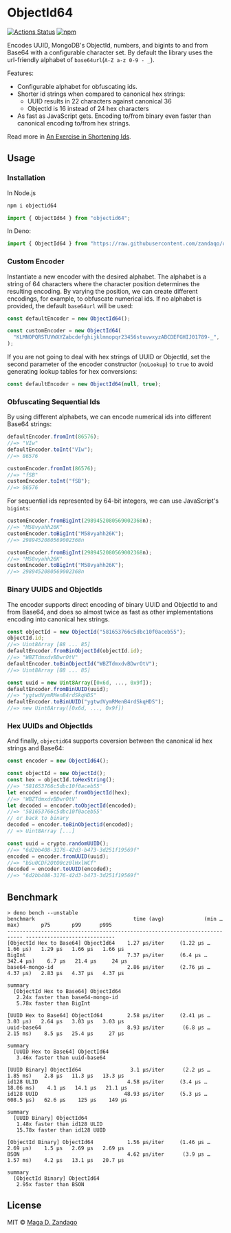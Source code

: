 # ObjectId64

[![Actions Status](https://github.com/zandaqo/objectid64/workflows/ci/badge.svg)](https://github.com/zandaqo/objectid64/actions)
[![npm](https://img.shields.io/npm/v/objectid64.svg?style=flat-square)](https://www.npmjs.com/package/objectid64)

Encodes UUID, MongoDB's ObjectId, numbers, and bigints to and from Base64 with a
configurable character set. By default the library uses the url-friendly
alphabet of `base64url`(`A-Z a-z 0-9 - _`).

Features:

- Configurable alphabet for obfuscating ids.
- Shorter id strings when compared to canonical hex strings:
  - UUID results in 22 characters against canonical 36
  - ObjectId is 16 instead of 24 hex characters
- As fast as JavaScript gets. Encoding to/from binary even faster than canonical
  encoding to/from hex strings.

Read more in
[An Exercise in Shortening Ids](https://itnext.io/an-exercise-in-shortening-ids-902b723fdd91).

## Usage

### Installation

In Node.js

```bash
npm i objectid64
```

```javascript
import { ObjectId64 } from "objectid64";
```

In Deno:

```javascript
import { ObjectId64 } from "https://raw.githubusercontent.com/zandaqo/objectid64/3.1.1/mod.ts";
```

### Custom Encoder

Instantiate a new encoder with the desired alphabet. The alphabet is a string of
64 characters where the character position determines the resulting encoding. By
varying the position, we can create different encodings, for example, to
obfuscate numerical ids. If no alphabet is provided, the default `base64url`
will be used:

```javascript
const defaultEncoder = new ObjectId64();

const customEncoder = new ObjectId64(
  "KLMNOPQRSTUVWXYZabcdefghijklmnopqr23456stuvwxyzABCDEFGHIJ01789-_",
);
```

If you are not going to deal with hex strings of UUID or ObjectId, set the
second parameter of the encoder constructor (`noLookup`) to `true` to avoid
generating lookup tables for hex conversions:

```javascript
const defaultEncoder = new ObjectId64(null, true);
```

### Obfuscating Sequential Ids

By using different alphabets, we can encode numerical ids into different Base64
strings:

```javascript
defaultEncoder.fromInt(86576);
//=> "VIw"
defaultEncoder.toInt("VIw");
//=> 86576

customEncoder.fromInt(86576);
//=> "fSB"
customEncoder.toInt("fSB");
//=> 86576
```

For sequential ids represented by 64-bit integers, we can use JavaScript's
`bigints`:

```javascript
customEncoder.fromBigInt(2989452080569002368n);
//=> "M58vyahh26K"
customEncoder.toBigInt("M58vyahh26K");
//=> 2989452080569002368n

customEncoder.fromBigInt(2989452080569002368n);
//=> "M58vyahh26K"
customEncoder.toBigInt("M58vyahh26K");
//=> 2989452080569002368n
```

### Binary UUIDS and ObjectIds

The encoder supports direct encoding of binary UUID and ObjectId to and from
Base64, and does so almost twice as fast as other implementations encoding into
canonical hex strings.

```javascript
const objectId = new ObjectId("581653766c5dbc10f0aceb55");
objectId.id;
//=> Uint8Array [88 ... 85]
defaultEncoder.fromBinObjectId(objectId.id);
//=> "WBZTdmxdvBDwrOtV"
defaultEncoder.toBinObjectId("WBZTdmxdvBDwrOtV");
//=> Uint8Array [88 ... 85]

const uuid = new Uint8Array([0x6d, ..., 0x9f]);
defaultEncoder.fromBinUUID(uuid);
//=> "ygtwdVymRMenB4rdSkqHDS"
defaultEncoder.toBinUUID("ygtwdVymRMenB4rdSkqHDS");
//=> new Uint8Array([0x6d, ..., 0x9f])
```

### Hex UUIDs and ObjectIds

And finally, `objectid64` supports coversion between the canonical id hex
strings and Base64:

```javascript
const encoder = new ObjectId64();

const objectId = new ObjectId();
const hex = objectId.toHexString();
//=> '581653766c5dbc10f0aceb55'
let encoded = encoder.fromObjectId(hex);
//=> 'WBZTdmxdvBDwrOtV'
let decoded = encoder.toObjectId(encoded);
//=> '581653766c5dbc10f0aceb55'
// or back to binary
decoded = encoder.toBinObjectid(encoded);
// => Uint8Array [...]

const uuid = crypto.randomUUID();
//=> "6d2bb408-3176-42d3-b473-3d251f19569f"
encoded = encoder.fromUUID(uuid);
//=> "bSu0CDF2QtO0cz0lHxlWCf"
decoded = encoder.toUUID(encoded);
//=> "6d2bb408-3176-42d3-b473-3d251f19569f"
```

## Benchmark

```
> deno bench --unstable
benchmark                                time (avg)             (min … max)       p75       p99      p995
--------------------------------------------------------------------------- -----------------------------
[ObjectId Hex to Base64] ObjectId64    1.27 µs/iter     (1.22 µs … 1.66 µs)   1.29 µs   1.66 µs   1.66 µs
BigInt                                 7.37 µs/iter     (6.4 µs … 342.4 µs)    6.7 µs   21.4 µs     24 µs
base64-mongo-id                        2.86 µs/iter     (2.76 µs … 4.37 µs)   2.83 µs   4.37 µs   4.37 µs

summary
  [ObjectId Hex to Base64] ObjectId64
   2.24x faster than base64-mongo-id
   5.78x faster than BigInt

[UUID Hex to Base64] ObjectId64        2.58 µs/iter     (2.41 µs … 3.03 µs)   2.64 µs   3.03 µs   3.03 µs
uuid-base64                            8.93 µs/iter      (6.8 µs … 2.15 ms)    8.5 µs   25.4 µs     27 µs

summary
  [UUID Hex to Base64] ObjectId64
   3.46x faster than uuid-base64

[UUID Binary] ObjectId64                3.1 µs/iter      (2.2 µs … 1.85 ms)    2.8 µs   11.3 µs   13.3 µs
id128 ULID                             4.58 µs/iter     (3.4 µs … 18.06 ms)    4.1 µs   14.1 µs   21.1 µs
id128 UUID                            48.93 µs/iter     (5.3 µs … 608.5 µs)   62.6 µs    125 µs    149 µs

summary
  [UUID Binary] ObjectId64
   1.48x faster than id128 ULID
   15.78x faster than id128 UUID

[ObjectId Binary] ObjectId64           1.56 µs/iter     (1.46 µs … 2.69 µs)    1.5 µs   2.69 µs   2.69 µs
BSON                                   4.62 µs/iter      (3.9 µs … 1.57 ms)    4.2 µs   13.1 µs   20.7 µs

summary
  [ObjectId Binary] ObjectId64
   2.95x faster than BSON
```

## License

MIT © [Maga D. Zandaqo](http://maga.name)
